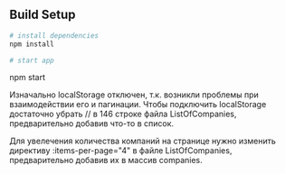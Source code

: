 ## Build Setup

``` bash
# install dependencies
npm install

# start app
```
npm start


Изначально localStorage отключен, т.к. возникли проблемы при взаимодействии его и пагинации. 
Чтобы подключить localStorage достаточно убрать // в 146 строке файла ListOfCompanies, предварительно добавив что-то в список. 

Для увелечения количества компаний на странице нужно изменить директиву :items-per-page="4" в файле ListOfCompanies, предварительно добавив их в массив companies. 
